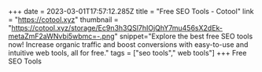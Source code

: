 +++
date = 2023-03-01T17:57:12.285Z
title = "Free SEO Tools - Cotool"
link = "https://cotool.xyz"
thumbnail = "https://cotool.xyz/storage/Ec9n3h3QSl7hIOjQhY7mu456sX2dEk-metaZmF2aWNvbi5wbmc=-.png"
snippet="Explore the best free SEO tools now! Increase organic traffic and boost conversions with easy-to-use and intuitive web tools, all for free."
tags = ["seo tools"," web tools"]
+++
Free SEO Tools
